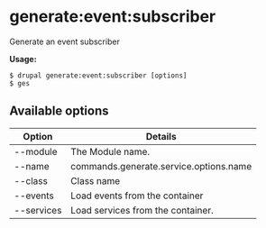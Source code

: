 # generate:event:subscriber
Generate an event subscriber

**Usage:**
```
$ drupal generate:event:subscriber [options]
$ ges  
```

## Available options
Option | Details
-------|-------------
--module | The Module name.
--name | commands.generate.service.options.name
--class | Class name
--events | Load events from the container
--services | Load services from the container.
